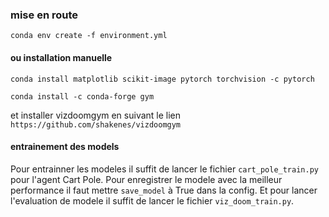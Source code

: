 ### mise en route
`conda env create -f environment.yml` 

#### ou installation manuelle

`conda install matplotlib scikit-image pytorch torchvision -c pytorch`

`conda install -c conda-forge gym`


et installer vizdoomgym en suivant le lien `https://github.com/shakenes/vizdoomgym`

#### entrainement des models

Pour entrainner les modeles il suffit de lancer le fichier `cart_pole_train.py` pour l'agent Cart Pole.
Pour enregistrer le modele avec la meilleur performance il faut mettre `save_model` à True dans la config. Et pour lancer l'evaluation de modele il suffit de lancer le fichier `viz_doom_train.py`.